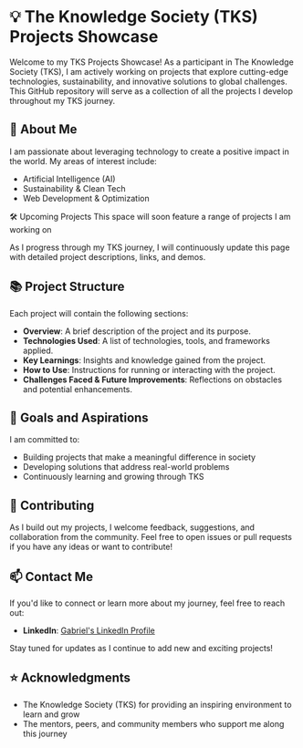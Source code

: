 # 💡 The Knowledge Society (TKS) Projects Showcase

Welcome to my TKS Projects Showcase! As a participant in The Knowledge Society (TKS), I am actively working on projects that explore cutting-edge technologies, sustainability, and innovative solutions to global challenges. This GitHub repository will serve as a collection of all the projects I develop throughout my TKS journey.

## 🌟 About Me
I am passionate about leveraging technology to create a positive impact in the world. My areas of interest include:
- Artificial Intelligence (AI)
- Sustainability & Clean Tech
- Web Development & Optimization

🛠 Upcoming Projects
This space will soon feature a range of projects I am working on

As I progress through my TKS journey, I will continuously update this page with detailed project descriptions, links, and demos.

## 📚 Project Structure
Each project will contain the following sections:
- **Overview**: A brief description of the project and its purpose.
- **Technologies Used**: A list of technologies, tools, and frameworks applied.
- **Key Learnings**: Insights and knowledge gained from the project.
- **How to Use**: Instructions for running or interacting with the project.
- **Challenges Faced & Future Improvements**: Reflections on obstacles and potential enhancements.

## 🌱 Goals and Aspirations
I am committed to:
- Building projects that make a meaningful difference in society
- Developing solutions that address real-world problems
- Continuously learning and growing through TKS

## 🤝 Contributing
As I build out my projects, I welcome feedback, suggestions, and collaboration from the community. Feel free to open issues or pull requests if you have any ideas or want to contribute!

## 📫 Contact Me
If you'd like to connect or learn more about my journey, feel free to reach out:
- **LinkedIn**: [Gabriel's LinkedIn Profile](https://www.linkedin.com/in/gabrieldalton/)

Stay tuned for updates as I continue to add new and exciting projects!

## ⭐ Acknowledgments
- The Knowledge Society (TKS) for providing an inspiring environment to learn and grow
- The mentors, peers, and community members who support me along this journey
